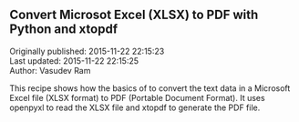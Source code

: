 ## Convert Microsot Excel (XLSX) to PDF with Python and xtopdf  
Originally published: 2015-11-22 22:15:23  
Last updated: 2015-11-22 22:15:25  
Author: Vasudev Ram  
  
This recipe shows how the basics of to convert the text data in a Microsoft Excel file (XLSX format) to PDF (Portable Document Format). It uses openpyxl to read the XLSX file and xtopdf to generate the PDF file.

